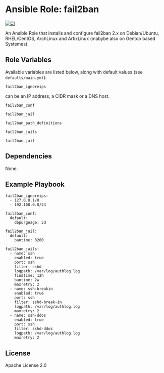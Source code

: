 
# Ansible Role: fail2ban

[![CI](https://github.com/bodsch/ansible-fail2ban/workflows/CI/badge.svg?event=push)](https://github.com/bodsch/ansible-fail2ban/actions?query=workflow%3ACI)

An Ansible Role that installs and configure fail2ban 2.x on Debian/Ubuntu, RHEL/CentOS, ArchLinux and ArtixLinux (mabybe also on Gentoo based Systemes).

## Role Variables

Available variables are listed below, along with default values (see `defaults/main.yml`):

`fail2ban_ignoreips`

can be an IP address, a CIDR mask or a DNS host.

`fail2ban_conf`

`fail2ban_jail`

`fail2ban_path_definitions`

`fail2ban_jails`

`fail2ban_jail`


## Dependencies

None.

## Example Playbook

```
fail2ban_ignoreips:
  - 127.0.0.1/8
  - 192.168.0.0/24

fail2ban_conf:
  default:
    dbpurgeage: 5d

fail2ban_jail:
  default:
    bantime: 3200

fail2ban_jails:
  - name: ssh
    enabled: true
    port: ssh
    filter: sshd
    logpath: /var/log/authlog.log
    findtime: 12h
    bantime: 2w
    maxretry: 2
  - name: ssh-breakin
    enabled: true
    port: ssh
    filter: sshd-break-in
    logpath: /var/log/authlog.log
    maxretry: 2
  - name: ssh-ddos
    enabled: true
    port: ssh
    filter: sshd-ddos
    logpath: /var/log/authlog.log
    maxretry: 2
```

## License

Apache License 2.0
